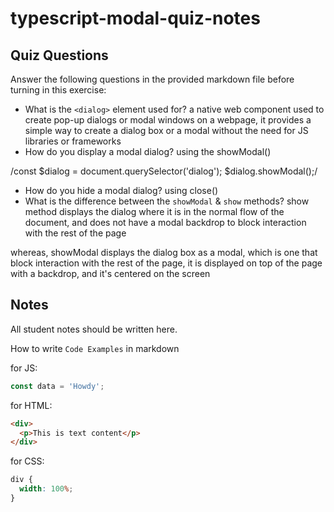 # typescript-modal-quiz-notes

## Quiz Questions

Answer the following questions in the provided markdown file before turning in this exercise:

- What is the `<dialog>` element used for?
  a native web component used to create pop-up dialogs or modal windows on a webpage, it provides a simple way to create a dialog box or a modal without the need for JS libraries or frameworks
- How do you display a modal dialog?
  using the showModal()

/const $dialog = document.querySelector('dialog');
$dialog.showModal();/

- How do you hide a modal dialog?
  using close()
- What is the difference between the `showModal` & `show` methods?
  show method displays the dialog where it is in the normal flow of the document, and does not have a modal backdrop to block interaction with the rest of the page

whereas, showModal displays the dialog box as a modal, which is one that block interaction with the rest of the page, it is displayed on top of the page with a backdrop, and it's centered on the screen

## Notes

All student notes should be written here.

How to write `Code Examples` in markdown

for JS:

```javascript
const data = 'Howdy';
```

for HTML:

```html
<div>
  <p>This is text content</p>
</div>
```

for CSS:

```css
div {
  width: 100%;
}
```
